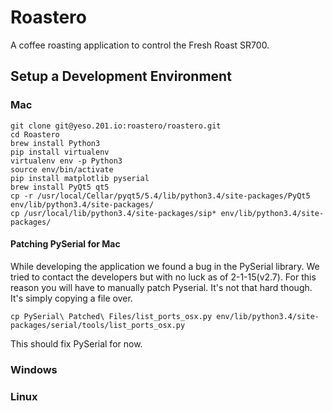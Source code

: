 # Roastero
A coffee roasting application to control the Fresh Roast SR700.

## Setup a Development Environment
### Mac
    git clone git@yeso.201.io:roastero/roastero.git
    cd Roastero
    brew install Python3
    pip install virtualenv
    virtualenv env -p Python3
    source env/bin/activate
    pip install matplotlib pyserial
    brew install PyQt5 qt5
    cp -r /usr/local/Cellar/pyqt5/5.4/lib/python3.4/site-packages/PyQt5 env/lib/python3.4/site-packages/
    cp /usr/local/lib/python3.4/site-packages/sip* env/lib/python3.4/site-packages/

#### Patching PySerial for Mac
While developing the application we found a bug in the PySerial library.
We tried to contact the developers but with no luck as of 2-1-15(v2.7).
For this reason you will have to manually patch Pyserial. It's not
that hard though. It's simply copying a file over.

    cp PySerial\ Patched\ Files/list_ports_osx.py env/lib/python3.4/site-packages/serial/tools/list_ports_osx.py

This should fix PySerial for now.

### Windows


### Linux
